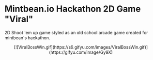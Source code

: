 
# Mintbean.io Hackathon 2D Game "Viral"
2D Shoot 'em up game styled as an old school arcade game created for mintbean's hackathon.

<div align='center'>
[![ViralBossWin.gif](https://s9.gifyu.com/images/ViralBossWin.gif)](https://gifyu.com/image/Gy9X)         
</div>
